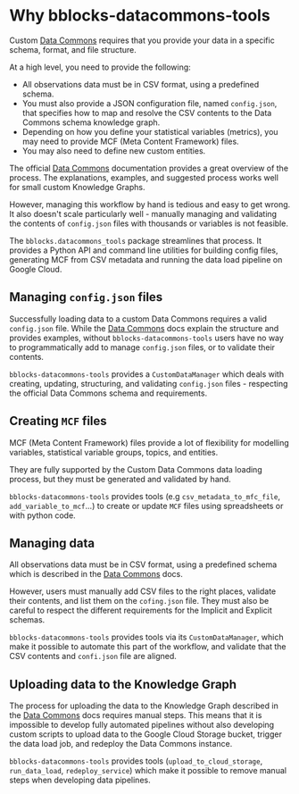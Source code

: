 # Why bblocks-datacommons-tools

Custom [Data Commons](https://docs.datacommons.org/custom_dc/custom_data.html) requires that you provide your data in a specific schema, format, and file structure.

At a high level, you need to provide the following:

- All observations data must be in CSV format, using a predefined schema.
- You must also provide a JSON configuration file, named `config.json`, that specifies how to map and resolve the CSV contents to the Data Commons schema knowledge graph.
- Depending on how you define your statistical variables (metrics), you may need to provide MCF (Meta Content Framework) files.
- You may also need to define new custom entities.

The official [Data Commons](https://docs.datacommons.org/custom_dc/custom_data.html) documentation provides a great overview of the process. The explanations, examples, and suggested process works well for small custom Knowledge Graphs.

However, managing this workflow by hand is tedious and easy to get wrong. It also doesn't scale particularly well - manually managing and validating the contents of `config.json` files with thousands or variables is not feasible.

The `bblocks.datacommons_tools` package streamlines that process. It provides a Python API and command line utilities for building config files, generating MCF from CSV metadata and running the data load pipeline on Google Cloud. 

## Managing `config.json` files

Successfully loading data to a custom Data Commons requires a valid `config.json` file. While the [Data Commons](https://docs.datacommons.org/custom_dc/custom_data.html) docs explain the structure and provides examples, without `bblocks-datacommons-tools` users have no way to programmatically add to manage `config.json` files, or to validate their contents.

`bblocks-datacommons-tools` provides a `CustomDataManager` which deals with creating, updating, structuring, and validating `config.json` files - respecting the official Data Commons schema and requirements.

## Creating `MCF` files
MCF (Meta Content Framework) files provide a lot of flexibility for modelling variables, statistical variable groups, topics, and entities. 

They are fully supported by the Custom Data Commons data loading process, but they must be generated and validated by hand.

`bblocks-datacommons-tools` provides tools (e.g `csv_metadata_to_mfc_file`, `add_variable_to_mcf`...) to create or update `MCF` files using spreadsheets or with python code.

## Managing data
All observations data must be in CSV format, using a predefined schema which is described in the [Data Commons](https://docs.datacommons.org/custom_dc/custom_data.html) docs.

However, users must manually add CSV files to the right places, validate their contents, and list them on the `cofing.json` file. They must also be careful to respect the different requirements for the Implicit and Explicit schemas.

`bblocks-datacommons-tools` provides tools via its `CustomDataManager`, which make it possible to automate this part of the workflow, and validate that the CSV contents and `confi.json` file are aligned.

## Uploading data to the Knowledge Graph
The process for uploading the data to the Knowledge Graph described in the [Data Commons](https://docs.datacommons.org/custom_dc/custom_data.html) docs requires manual steps. This means that it is impossible to develop fully automated pipelines without also developing custom scripts to upload data to the Google Cloud Storage bucket, trigger the data load job, and redeploy the Data Commons instance.

`bblocks-datacommons-tools` provides tools (`upload_to_cloud_storage`,
`run_data_load`, `redeploy_service`) which make it possible to remove manual steps when developing data pipelines.